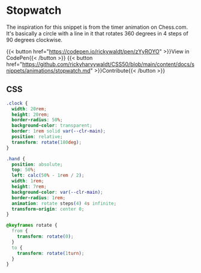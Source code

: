 # Stopwatch

The inspiration for this snippet is from the timer animation on Chess.com. It's basically a circle with a line in it that rotates 360 degrees in 4 steps of 90 degrees clockwise. 

{{< button href="https://codepen.io/rickywaldt/pen/zYyROYO" >}}View in CodePen{{< /button >}}
{{< button href="https://github.com/rickyharvywaldt/CSS50/blob/main/content/docs/snippets/animations/stopwatch.md" >}}Contribute{{< /button >}}

## CSS
```css
.clock {
  width: 20rem;
  height: 20rem;
  border-radius: 50%; 
  background-color: transparent;
  border: 1rem solid var(--clr-main);
  position: relative;
  transform: rotate(180deg);
}

.hand {
  position: absolute;
  top: 50%;
  left: calc(50% - 1rem / 2);
  width: 1rem;
  height: 7rem;
  background-color: var(--clr-main);
  border-radius: 1rem;
  animation: rotate steps(4) 4s infinite;
  transform-origin: center 0;
}

@keyframes rotate {
  from {
    transform: rotate(0);
  }
  to {
    transform: rotate(1turn);
  }
}
```